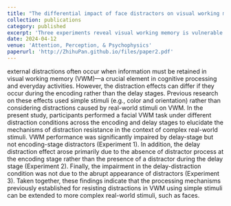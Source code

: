 ```yaml
---
title: "The differential impact of face distractors on visual working memory across encoding and delay stages"
collection: publications
category: published
excerpt: 'Three experiments reveal visual working memory is vulnerable to delay-stage distractions with facial stimuli, but not encoding-stage. Effects depend on prior distractor processing, extending distraction resistance mechanisms to real-world contexts.'
date: 2024-04-12 
venue: 'Attention, Perception, & Psychophysics'
paperurl: 'http://ZhihuPan.github.io/files/paper2.pdf'
---
```


external distractions often occur when information must be retained in visual working memory (VWM)—a crucial element in cognitive processing and everyday activities. However, the distraction effects can differ if they occur during the encoding rather than the delay stages. Previous research on these effects used simple stimuli (e.g., color and orientation) rather than considering distractions caused by real-world stimuli on VWM. In the present study, participants performed a facial VWM task under different distraction conditions across the encoding and delay stages to elucidate the mechanisms of distraction resistance in the context of complex real-world stimuli. VWM performance was significantly impaired by delay-stage but not encoding-stage distractors (Experiment 1). In addition, the delay distraction effect arose primarily due to the absence of distractor process at the encoding stage rather than the presence of a distractor during the delay stage (Experiment 2). Finally, the impairment in the delay-distraction condition was not due to the abrupt appearance of distractors (Experiment 3). Taken together, these findings indicate that the processing mechanisms previously established for resisting distractions in VWM using simple stimuli can be extended to more complex real-world stimuli, such as faces.

